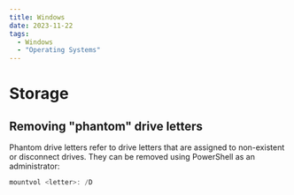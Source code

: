```yaml
---
title: Windows
date: 2023-11-22
tags:
  - Windows
  - "Operating Systems"
---
```


# Storage

## Removing "phantom" drive letters

Phantom drive letters refer to drive letters
that are assigned to non-existent
or disconnect drives.
They can be removed using PowerShell as an administrator:

```powershell
mountvol <letter>: /D
```
